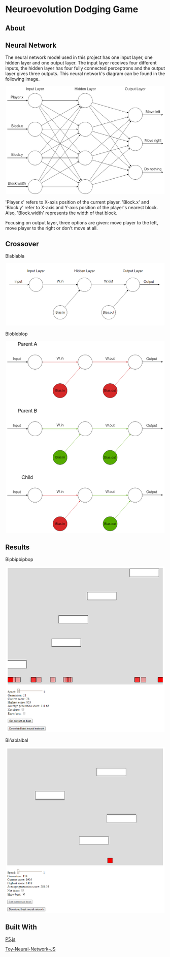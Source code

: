 # Neuroevolution Dodging Game

## About

## Neural Network
The neural network model used in this project has one input layer, one hidden layer and one output layer. The input layer receives four different inputs, the hidden layer has four fully connected perceptrons and the output layer gives three outputs. This neural network's diagram can be found in the following image.

<p align="center">
  <img src="https://github.com/gnoya/Neuroevolution-Dodging-Game/blob/Readme/results/NeuralNetworkModel.png" width="500">
</p>


'Player.x' refers to X-axis position of the current player. 'Block.x' and 'Block.y' refer to X-axis and Y-axis position of the player's nearest block. Also, 'Block.width' represents the width of that block.

Focusing on output layer, three options are given: move player to the left, move player to the right or don't move at all.

## Crossover

Blablabla
<p align="center">
  <img src="https://github.com/gnoya/Neuroevolution-Dodging-Game/blob/Readme/results/simpleModel.png" width="500">
</p>

Blobloblop

<p align="center">
  <img src="https://github.com/gnoya/Neuroevolution-Dodging-Game/blob/Readme/results/Crossover.png" width="500">
</p>

## Results

Bipbipbipbop

<p align="center">
  <img src="https://github.com/gnoya/Neuroevolution-Dodging-Game/blob/Readme/results/training.png" width="500">
</p>

Blñablalbal

<p align="center">
  <img src="https://github.com/gnoya/Neuroevolution-Dodging-Game/blob/Readme/results/showingBest.png" width="500">
</p>

## Built With

[P5.js](https://github.com/processing/p5.js "P5.js library")

[Toy-Neural-Network-JS](https://github.com/CodingTrain/Toy-Neural-Network-JS "Toy Nerual Network library")
